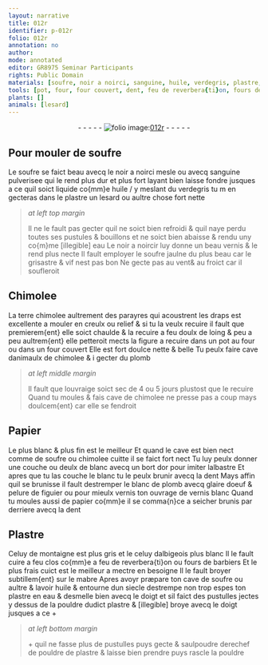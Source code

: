 ```yaml
---
layout: narrative
title: 012r
identifier: p-012r
folio: 012r
annotation: no
author:
mode: annotated
editor: GR8975 Seminar Participants
rights: Public Domain
materials: [soufre, noir a noirci, sanguine, huile, verdegris, plastre, eau, noir a noircir, Chimolee, terre chimolee, draps, chimolee, plomb, Papier, blanc, or, albastre, blanc de plomb, glaire doeuf, pelure de figuier, vernis blanc, papier, Plastre, mabre]
tools: [pot, four, four couvert, dent, feu de reverbera{ti}on, fours de barbiers, mabre, doigt]
plants: []
animals: [lesard]
---
```


<div class="folio" align="center">- - - - - <a href="http://gallica.bnf.fr/ark:/12148/btv1b10500001g/f29.image" target="_blank"><img src="https://cu-mkp.github.io/2017-workshop-edition/assets/photo-icon.png" alt="folio image: " style="display:inline-block; margin-bottom:-3px;"/>012r</a> - - - - - </div>    

## Pour mouler de <span class="m">soufre</span>

 
Le <span class="m">soufre</span> se faict beau avecq le <span class="m">noir a noirci</span> mesle ou avecq <span class="m">sanguine</span> pulverisee qui le rend plus dur et plus fort layant bien laisse fondre jusques a ce quil soict liquide co{mm}e <span class="m">huile</span> / y meslant du <span class="m">verdegris</span> tu m en gecteras dans le <span class="m">plastre</span> un <span class="al">lesard</span> ou aultre chose fort nette
 
> *at left top margin*
> 
>   Il ne le fault pas gecter quil ne soict bien refroidi & quil naye perdu toutes ses pustules & bouillons et ne soict bien abaisse & rendu uny co{m}me [illegible] <span class="m">eau</span> Le <span class="m">noir a noircir</span> luy donne un beau vernis & le rend plus necte Il fault employer le <span class="m">soufre</span> jaulne du plus beau car le grisastre & vif nest pas bon Ne gecte pas au <span class="env">vent</span>& au <span class="env">froict</span> car il soufleroit
    

## <span class="m">Chimolee</span>

 
La <span class="m">terre chimolee</span> aultrement des <span class="pro">parayres</span> qui acoustrent les <span class="m">draps</span> est excellente a mouler en creulx ou relief & si tu la veulx recuire il fault que premierem{ent} elle soict chaulde & la recuire a feu doulx de loing & peu a peu aultrem{ent} elle petteroit mects la figure a recuire dans un <span class="tl">pot</span> au <span class="tl">four</span> ou dans un <span class="tl">four couvert</span> Elle est fort doulce nette & belle Tu peulx faire cave danimaulx de <span class="m">chimolee</span> & i gecter du <span class="m">plomb</span>
 
> *at left middle margin*
> 
>   Il fault que louvraige soict sec de 4 ou 5 <span class="ms">jours</span> plustost que le recuire Quand tu moules & fais cave de <span class="m">chimolee</span> ne presse pas a coup mays doulcem{ent} car elle se fendroit
    

## <span class="m">Papier</span>

 
Le plus blanc & plus fin est le meilleur Et quand le cave est bien nect comme de <span class="m">soufre</span> ou <span class="m">chimolee</span> cuitte il se faict fort nect Tu luy peulx donner une couche ou deulx de <span class="m">blanc</span> avecq un bort d<span class="m">or</span> pour imiter l<span class="m">albastre</span> Et apres que tu las couche le <span class="m">blanc</span> tu le peulx brunir avecq la <span class="tl">dent</span> Mays affin quil se brunisse il fault destremper le <span class="m">blanc de plomb</span> avecq <span class="m">glaire doeuf</span> & <span class="m">pelure de figuier</span> ou pour mieulx vernis ton ouvrage de <span class="m">vernis blanc</span> Quand tu moules aussi de <span class="m">papier</span> co{mm}e il se comma{n}ce a seicher brunis par derriere avecq la <span class="tl">dent</span>
    

## <span class="m">Plastre</span>

 
Celuy de <span class="env">montaigne</span> est plus gris et le celuy d<span class="pl">albigeois</span> plus blanc Il le fault cuire a feu clos co{mm}e a <span class="tl">feu de reverbera{ti}on</span> ou <span class="tl">fours de barbiers</span> Et le plus frais cuict est le meilleur a mectre en besoigne Il le fault broyer subtillem{ent} sur le <span class="tl"><span class="m">mabre</span></span> Apres avoyr præpare ton cave de <span class="m">soufre</span> ou aultre & lavoir <span class="m">huile</span> & entourne dun siecle destrempe non trop espes ton <span class="m">plastre</span> en <span class="m">eau</span> & desmelle bien avecq le <span class="tl"><span class="bp">doigt</span></span> et sil faict des pustulles jectes y dessus de la pouldre dudict <span class="m">plastre</span> & [illegible] broye avecq le <span class="tl"><span class="bp">doigt</span></span> jusques a ce \+
 
> *at left bottom margin*
> 
>   \+ quil ne fasse plus de pustulles puys gecte & saulpoudre derechef de pouldre de <span class="m">plastre</span> & laisse bien prendre puys rascle la pouldre
 